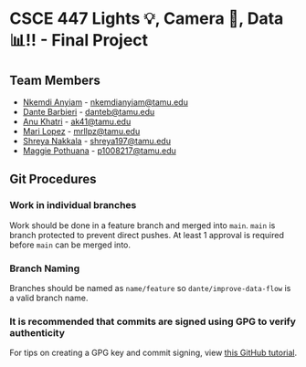 # CSCE 447 Lights 💡, Camera 📸, Data 📊!! - Final Project
## Team Members
- [Nkemdi Anyiam](https://github.com/NkemdiAnyiam) - nkemdianyiam@tamu.edu
- [Dante Barbieri](https://github.com/pulchroxloom) - [danteb@tamu.edu](mailto:contact@dantebarbieri.dev)
- [Anu Khatri](#) - ak41@tamu.edu
- [Mari Lopez](https://github.com/mrllpz) - mrllpz@tamu.edu
- [Shreya Nakkala](#) - shreya197@tamu.edu
- [Maggie Pothuana](#) - p1008217@tamu.edu
## Git Procedures
### Work in individual branches
Work should be done in a feature branch and merged into `main`. `main` is branch protected to prevent direct pushes. At least 1 approval is required before `main` can be merged into.
### Branch Naming
Branches should be named as `name/feature` so `dante/improve-data-flow` is a valid branch name.
### It is recommended that commits are signed using GPG to verify authenticity
For tips on creating a GPG key and commit signing, view [this GitHub tutorial](https://docs.github.com/articles/generating-a-gpg-key/).
